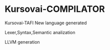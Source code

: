 # Kursovai-COMPILATOR
 Kursovai-TAFI
New language generated 

Lexer,Syntax,Semantic analization

LLVM generation